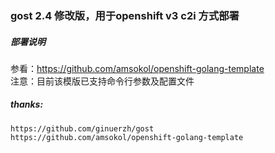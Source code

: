 ### gost 2.4 修改版，用于openshift v3 c2i 方式部署

  
##### 部署说明
参看：https://github.com/amsokol/openshift-golang-template  
注意：目前该模版已支持命令行参数及配置文件  
  
 
##### thanks:  
	https://github.com/ginuerzh/gost  
	https://github.com/amsokol/openshift-golang-template  

	